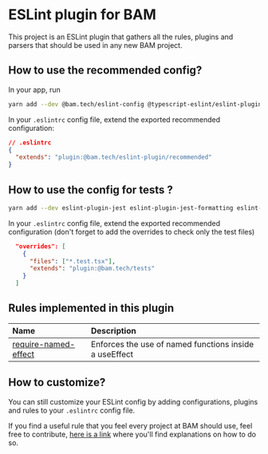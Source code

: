 # ESLint plugin for BAM

This project is an ESLint plugin that gathers all the rules, plugins and parsers that should be used in any new BAM project.

## How to use the recommended config?

In your app, run

```bash
yarn add --dev @bam.tech/eslint-config @typescript-eslint/eslint-plugin eslint eslint-plugin-prettier eslint-plugin-react eslint-plugin-react-hooks eslint-plugin-react-native prettier
```

In your `.eslintrc` config file, extend the exported recommended configuration:

```json
// .eslintrc
{
  "extends": "plugin:@bam.tech/eslint-plugin/recommended"
}
```

## How to use the config for tests ?

```bash
yarn add --dev eslint-plugin-jest eslint-plugin-jest-formatting eslint-plugin-testing-library
```

In your `.eslintrc` config file, extend the exported recommended configuration (don't forget to add the overrides to check only the test files)

```json
  "overrides": [
    {
      "files": ["*.test.tsx"],
      "extends": "plugin:@bam.tech/tests"
    }
  ]
```

## Rules implemented in this plugin

<!-- begin auto-generated rules list -->

| Name                                                       | Description                                            |
| :--------------------------------------------------------- | :----------------------------------------------------- |
| [require-named-effect](docs/rules/require-named-effect.md) | Enforces the use of named functions inside a useEffect |

<!-- end auto-generated rules list -->

## How to customize?

You can still customize your ESLint config by adding configurations, plugins and rules to your `.eslintrc` config file.

If you find a useful rule that you feel every project at BAM should use, feel free to contribute, [here is a link](./CONTRIBUTING.md) where you'll find explanations on how to do so.
